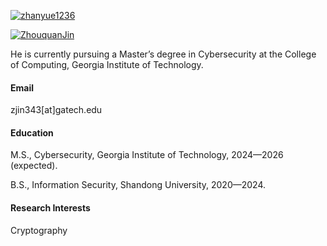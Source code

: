 

[![zhanyue1236](https://img.shields.io/badge/zhanyue1236-github-003057?logo=github)](https://github.com/zhanyue1236)

[![ZhouquanJin](https://img.shields.io/badge/zhouquanjin-linkedin-blue)](https://www.linkedin.com/in/zhouquan-jin/)

He is currently pursuing a Master’s degree in Cybersecurity at the College of Computing, Georgia Institute of Technology.

#### Email
zjin343[at]gatech.edu

#### Education
M.S., Cybersecurity, Georgia Institute of Technology, 2024—2026 (expected).

B.S., Information Security, Shandong University, 2020—2024.

#### Research Interests
Cryptography
